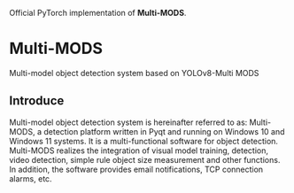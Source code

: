 Official PyTorch implementation of **Multi-MODS**.
# Multi-MODS
Multi-model object detection system based on YOLOv8-Multi MODS

## Introduce
Multi-model object detection system is hereinafter referred to as: Multi-MODS, a detection platform written in Pyqt and running on Windows 10 and Windows 11 systems. It is a multi-functional software for object detection. Multi-MODS realizes the integration of visual model training, detection, video detection, simple rule object size measurement and other functions. In addition, the software provides email notifications, TCP connection alarms, etc.

